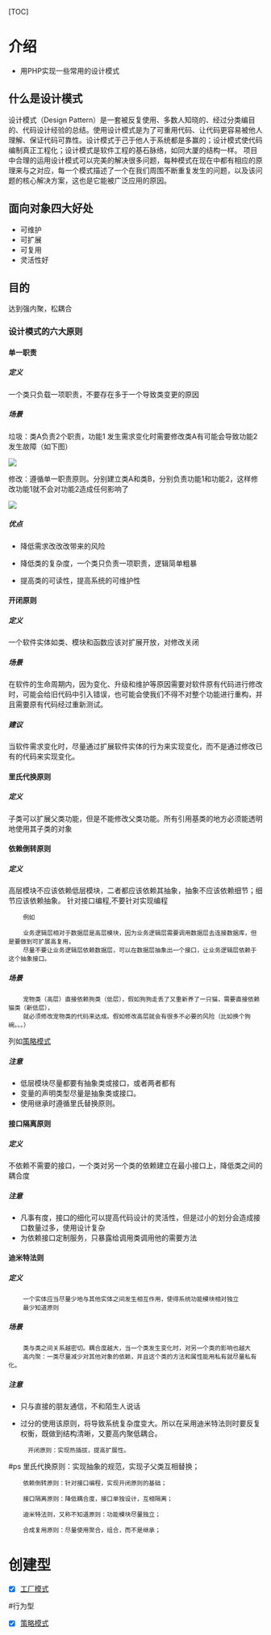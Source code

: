 [TOC]
# 介绍

* 用PHP实现一些常用的设计模式

## 什么是设计模式
设计模式（Design Pattern）是一套被反复使用、多数人知晓的、经过分类编目的、代码设计经验的总结。使用设计模式是为了可重用代码、让代码更容易被他人理解、保证代码可靠性。设计模式于己于他人于系统都是多赢的；设计模式使代码编制真正工程化；设计模式是软件工程的基石脉络，如同大厦的结构一样。 
项目中合理的运用设计模式可以完美的解决很多问题，每种模式在现在中都有相应的原理来与之对应，每一个模式描述了一个在我们周围不断重复发生的问题，以及该问题的核心解决方案，这也是它能被广泛应用的原因。   
## 面向对象四大好处
* 可维护
* 可扩展
* 可复用
* 灵活性好

## 目的
达到强内聚，松耦合


### 设计模式的六大原则

#### 单一职责

##### 定义
 一个类只负载一项职责，不要存在多于一个导致类变更的原因
##### 场景
 垃圾：类A负责2个职责，功能1 发生需求变化时需要修改类A有可能会导致功能2发生故障（如下图）
        
![][1]

 修改：遵循单一职责原则。分别建立类A和类B，分别负责功能1和功能2，这样修改功能1就不会对功能2造成任何影响了
        
![][2]
        
##### 优点

* 降低需求改改改带来的风险
        
* 降低类的复杂度，一个类只负责一项职责，逻辑简单粗暴
        
* 提高类的可读性，提高系统的可维护性
        
#### 开闭原则 
##### 定义
一个软件实体如类、模块和函数应该对扩展开放，对修改关闭
##### 场景
 在软件的生命周期内，因为变化、升级和维护等原因需要对软件原有代码进行修改时，可能会给旧代码中引入错误，也可能会使我们不得不对整个功能进行重构，并且需要原有代码经过重新测试。
##### 建议
当软件需求变化时，尽量通过扩展软件实体的行为来实现变化，而不是通过修改已有的代码来实现变化。
#### 里氏代换原则

##### 定义
子类可以扩展父类功能，但是不能修改父类功能。所有引用基类的地方必须能透明地使用其子类的对象 
#### 依赖倒转原则

##### 定义
 高层模块不应该依赖低层模块，二者都应该依赖其抽象，抽象不应该依赖细节；细节应该依赖抽象。
 针对接口编程,不要针对实现编程 
 
        例如
        
        业务逻辑层相对于数据层是高层模块，因为业务逻辑层需要调用数据层去连接数据库，但是要做到可扩展高复用，
        尽量不要让业务逻辑层依赖数据层，可以在数据层抽象出一个接口，让业务逻辑层依赖于这个抽象接口。
##### 场景
        宠物类（高层）直接依赖狗类（低层），假如狗狗走丢了又重新养了一只猫，需要直接依赖猫类（新低层），
        就必须修改宠物类的代码来达成。假如修改高层就会有很多不必要的风险（比如换个狗碗。。。）
列如[策略模式][3]

##### 注意
* 低层模块尽量都要有抽象类或接口，或者两者都有
* 变量的声明类型尽量是抽象类或接口。
* 使用继承时遵循里氏替换原则。


#### 接口隔离原则
##### 定义

不依赖不需要的接口，一个类对另一个类的依赖建立在最小接口上，降低类之间的耦合度
        
##### 注意
* 凡事有度，接口的细化可以提高代码设计的灵活性，但是过小的划分会造成接口数量过多，使用设计复杂
* 为依赖接口定制服务，只暴露给调用类调用他的需要方法

#### 迪米特法则
##### 定义
        一个实体应当尽量少地与其他实体之间发生相互作用，使得系统功能模块相对独立
        最少知道原则
##### 场景
        类与类之间关系越密切。耦合度越大，当一个类发生变化时，对另一个类的影响也越大
        高内聚：一类尽量减少对其他对象的依赖，并且这个类的方法和属性能用私有就尽量私有化。
##### 注意
* 只与直接的朋友通信，不和陌生人说话
* 过分的使用该原则，将导致系统复杂度变大。所以在采用迪米特法则时要反复权衡，既做到结构清晰，又要高内聚低耦合。

        开闭原则：实现热插拔，提高扩展性。

#ps
        里氏代换原则：实现抽象的规范，实现子父类互相替换；

        依赖倒转原则：针对接口编程，实现开闭原则的基础；

        接口隔离原则：降低耦合度，接口单独设计，互相隔离；

        迪米特法则，又称不知道原则：功能模块尽量独立；

        合成复用原则：尽量使用聚合，组合，而不是继承；

# 创建型

- [x]  [工厂模式][4]

#行为型

- [x]  [策略模式][3]

  [1]: http://pic.geekstool.com/markdown/WX20180404-151355@2x.png
  [2]: http://pic.geekstool.com/markdown/WX20180404-153334@2x.png
  [3]: https://github.com/526353781/design/tree/master/%E7%AD%96%E7%95%A5%E6%A8%A1%E5%BC%8F "策略模式"
  [4]: https://github.com/526353781/design/tree/master/%E5%B7%A5%E5%8E%82%E6%A8%A1%E5%BC%8F "工厂模式"